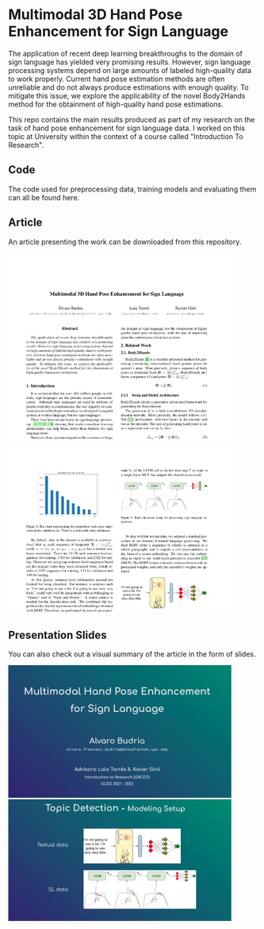# Multimodal 3D Hand Pose Enhancement for Sign Language

The application of recent deep learning breakthroughs to the domain of sign language has yielded very promising results. However, sign language processing systems depend on large amounts of labeled high-quality data to work properly. Current hand pose estimation methods are often unreliable and do not always produce estimations with enough quality. To mitigate this issue, we explore the applicability of the novel Body2Hands method for the obtainment of high-quality hand pose estimations.

This repo contains the main results produced as part of my research on the task of hand pose enhancement for sign language data. I worked on this topic at University within the context of a course called "Introduction To Research".

## Code

The code used for preprocessing data, training models and evaluating them can all be found here.


## Article

An article presenting the work can be downloaded from this repository.

<img src=sample_images/article1.png width="450" />

<img src=sample_images/article2.png width="450" />



## Presentation Slides

You can also check out a visual summary of the article in the form of slides.

<img src=sample_images/slides1.png width="450" />

<img src=sample_images/slides2.png width="450" />
